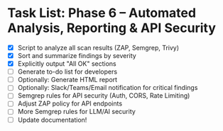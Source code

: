 # Task List: Phase 6 – Automated Analysis, Reporting & API Security

- [x] Script to analyze all scan results (ZAP, Semgrep, Trivy)
- [x] Sort and summarize findings by severity
- [x] Explicitly output "All OK" sections
- [ ] Generate to-do list for developers
- [ ] Optionally: Generate HTML report
- [ ] Optionally: Slack/Teams/Email notification for critical findings
- [ ] Semgrep rules for API security (Auth, CORS, Rate Limiting)
- [ ] Adjust ZAP policy for API endpoints
- [ ] More Semgrep rules for LLM/AI security
- [ ] Update documentation!